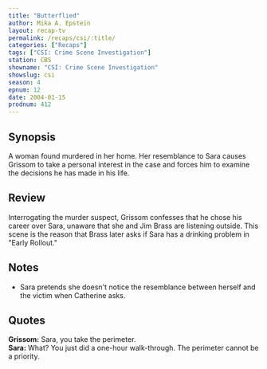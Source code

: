 ```yaml
---
title: "Butterflied"
author: Mika A. Epstein
layout: recap-tv
permalink: /recaps/csi/:title/
categories: ["Recaps"]
tags: ["CSI: Crime Scene Investigation"]
station: CBS
showname: "CSI: Crime Scene Investigation"
showslug: csi
season: 4
epnum: 12
date: 2004-01-15
prodnum: 412  
---
```


## Synopsis

A woman found murdered in her home. Her resemblance to Sara causes Grissom to take a personal interest in the case and forces him to examine the decisions he has made in his life.

## Review

Interrogating the murder suspect, Grissom confesses that he chose his career over Sara, unaware that she and Jim Brass are listening outside. This scene is the reason that Brass later asks if Sara has a drinking problem in "Early Rollout."

## Notes

* Sara pretends she doesn't notice the resemblance between herself and the victim when Catherine asks.

## Quotes

**Grissom:** Sara, you take the perimeter.  
**Sara:** What? You just did a one-hour walk-through. The perimeter cannot be a priority.
